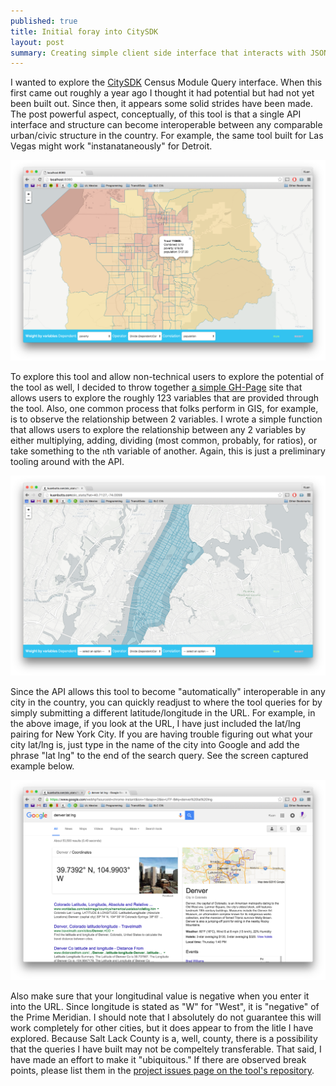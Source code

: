 ```yaml
---
published: true
title: Initial foray into CitySDK
layout: post
summary: Creating simple client side interface that interacts with JSON API of PIF tool CitySDK
---
```



I wanted to explore the [CitySDK](http://uscensusbureau.github.io/citysdk/guides/censusModule/queryBuilder.html) Census Module Query interface. When this first came out roughly a year ago I thought it had potential but had not yet been built out. Since then, it appears some solid strides have been made. The post powerful aspect, conceptually, of this tool is that a single API interface and structure can become interoperable between any comparable urban/civic structure in the country. For example, the same tool built for Las Vegas might work "instanataneously" for Detroit. 

![screencap](https://raw.githubusercontent.com/kuanb/kuanb.github.io/master/images/_posts/city-sdk-foray/tool-screen.png)

To explore this tool and allow non-technical users to explore the potential of the tool as well, I decided to throw together [a simple GH-Page](http://kuanbutts.com/slc_stats/) site that allows users to explore the roughly 123 variables that are provided through the tool. Also, one common process that folks perform in GIS, for example, is to observe the relationship between 2 variables. I wrote a simple function that allows users to explore the relationship between any 2 variables by either multiplying, adding, dividing (most common, probably, for ratios), or take something to the `n`th variable of another. Again, this is just a preliminary tooling around with the API.

![screencap-nyc](https://raw.githubusercontent.com/kuanb/kuanb.github.io/master/images/_posts/city-sdk-foray/nyc.png)

Since the API allows this tool to become "automatically" interoperable in any city in the country, you can quickly readjust to where the tool queries for by simply submitting a different latitude/longitude in the URL. For example, in the above image, if you look at the URL, I have just included the lat/lng pairing for New York City. If you are having trouble figuring out what your city lat/lng is, just type in the name of the city into Google and add the phrase "lat lng" to the end of the search query. See the screen captured example below.

![googlesearch](https://raw.githubusercontent.com/kuanb/kuanb.github.io/master/images/_posts/city-sdk-foray/googlesearch.png)

Also make sure that your longitudinal value is negative when you enter it into the URL. Since longitude is stated as "W" for "West", it is "negative" of the Prime Meridian. I should note that I absolutely do not guarantee this will work completely for other cities, but it does appear to from the litle I have explored. Because Salt Lack County is a, well, county, there is a possibility that the queries I have built may not be compeltely transferable. That said, I have made an effort to make it "ubiquitous." If there are observed break points, please list them in the [project issues page on the tool's repository](https://github.com/kuanb/slc_stats/issues).



